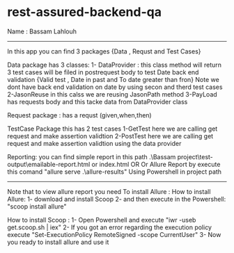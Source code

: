 # rest-assured-backend-qa

Name : Bassam Lahlouh 
________________________________________________________________________
In this app you can find 3 packages {Data , Requst and Test Cases}

Data package has 3 classes:
 1- DataProvider : this class method will return 3 test cases will be filed in postrequest body to test Date back end validation {Valid test , Date in past and To date greater than fron}
 Note we dont have back end validation on date by using secon and therd test cases
 2-JasonReuse in this calss we are reusing JasonPath method
 3-PayLoad has requests body and this tacke data from DataProvider class

Request package : has a requst (given,when,then)

TestCase Package this has 2  test cases
 1-GetTest here we are calling get request and make assertion validtion
 2-PostTest here we are calling get request and make assertion validtion using the data provider
 
Reporting: you can find simple report in this path .\Bassam project\test-output\emailable-report.html or index.html OR 
Or Allure Report by execute this comand "allure serve .\allure-results\" Using Powershell in project path
__________________________________________________________________________

Note that to view allure report you need To install Allure :
 How to install Allure: 1- download and install Scoop 
						2- and then execute in the Powershell: "scoop install allure"
 
 How to install Scoop : 1- Open Powershell and execute "iwr -useb get.scoop.sh | iex"
                        2- If you got an error regarding the execution policy execute "Set-ExecutionPolicy RemoteSigned -scope CurrentUser"
						3- Now you ready to install allure and use it 
 
 
 